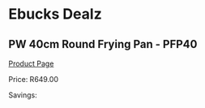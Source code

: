 
# Ebucks Dealz
## PW 40cm Round Frying Pan - PFP40
[Product Page](https://www.ebucks.com/web/shop/productSelected.do?prodId=1214550240&catId=1239140260)

Price: R649.00

Savings: 


	